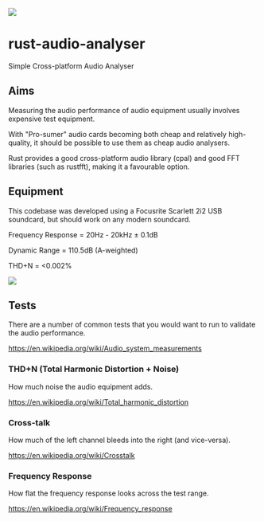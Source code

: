 ![](https://www.clipartmax.com/png/middle/455-4550844_sound-wave-clipart-icon-icon-sound-wave-png.png)

# rust-audio-analyser
Simple Cross-platform Audio Analyser

## Aims

Measuring the audio performance of audio equipment usually involves expensive test equipment.

With "Pro-sumer" audio cards becoming both cheap and relatively high-quality, it should be possible to use them as cheap audio analysers.

Rust provides a good cross-platform audio library (cpal) and good FFT libraries (such as rustfft), making it a favourable option.

## Equipment

This codebase was developed using a Focusrite Scarlett 2i2 USB soundcard, but should work on any modern soundcard.

Frequency Response = 20Hz - 20kHz ± 0.1dB

Dynamic Range = 110.5dB (A-weighted)

THD+N = <0.002%

![](https://mixdownmag.com.au/wp-content/uploads/2016/08/focusrite_0.jpg)

## Tests

There are a number of common tests that you would want to run to validate the audio performance.

https://en.wikipedia.org/wiki/Audio_system_measurements

### THD+N (Total Harmonic Distortion + Noise)

How much noise the audio equipment adds.

https://en.wikipedia.org/wiki/Total_harmonic_distortion

### Cross-talk

How much of the left channel bleeds into the right (and vice-versa).

https://en.wikipedia.org/wiki/Crosstalk

### Frequency Response

How flat the frequency response looks across the test range.

https://en.wikipedia.org/wiki/Frequency_response